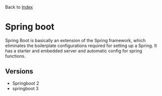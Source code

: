 Back to [Index](0-index.md)

# Spring boot
Spring Boot is basically an extension of the Spring framework, which eliminates the boilerplate configurations required for setting up a Spring. It has a starter and embedded server and automatic config for spring functions.

## Versions

- Springboot 2
- springboot 3





